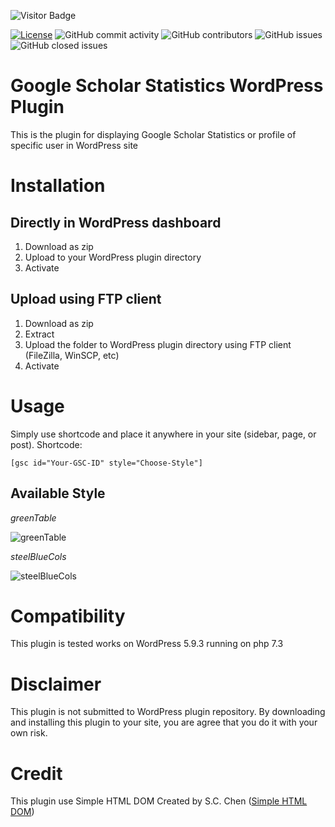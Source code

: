 ![Visitor Badge](https://visitor-badges.glitch.me?username=bangkoor&repo=google-scholar-statistics-wp-plugin&label=VISITOR&style=plastic&color=%23457BFF&token=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&contentType=svg)

[![License](https://img.shields.io/github/license/bangkoor/google-scholar-statistics-wp-plugin?style=for-the-badge)](https://github.com/bangkoor/Sgoogle-scholar-statistics-wp-plugin/blob/main/license)
![GitHub commit activity](https://img.shields.io/github/commit-activity/w/bangkoor/google-scholar-statistics-wp-plugin?style=for-the-badge)
![GitHub contributors](https://img.shields.io/github/contributors/bangkoor/google-scholar-statistics-wp-plugin?style=for-the-badge)
![GitHub issues](https://img.shields.io/github/issues-raw/bangkoor/google-scholar-statistics-wp-plugin?style=for-the-badge)
![GitHub closed issues](https://img.shields.io/github/issues-closed-raw/bangkoor/google-scholar-statistics-wp-plugin?style=for-the-badge)


# Google Scholar Statistics WordPress Plugin
This is the plugin for displaying Google Scholar Statistics or profile of specific user in WordPress site

# Installation
## Directly in WordPress dashboard
1. Download as zip
2. Upload to your WordPress plugin directory
3. Activate

## Upload using FTP client
1. Download as zip
2. Extract
3. Upload the folder to WordPress plugin directory using FTP client (FileZilla, WinSCP, etc)
4. Activate

# Usage
Simply use shortcode and place it anywhere in your site (sidebar, page, or post). Shortcode:

`[gsc id="Your-GSC-ID" style="Choose-Style"] `

## Available Style
_greenTable_

![greenTable](https://drive.google.com/uc?export=view&id=1NKjtMgj3bnIYPhfz9h2D_aCc1_zHf9ZW)

_steelBlueCols_

![steelBlueCols](https://drive.google.com/uc?export=view&id=1c8IQTdpMXAcBtI6KQF7RV6p0Gbc6IwCq)

# Compatibility
This plugin is tested works on WordPress 5.9.3 running on php 7.3

# Disclaimer
This plugin is not submitted to WordPress plugin repository. By downloading and installing this plugin to your site, you are agree that you do it with your own risk.

# Credit
This plugin use Simple HTML DOM Created by S.C. Chen ([Simple HTML DOM](https://simplehtmldom.sourceforge.io/))
